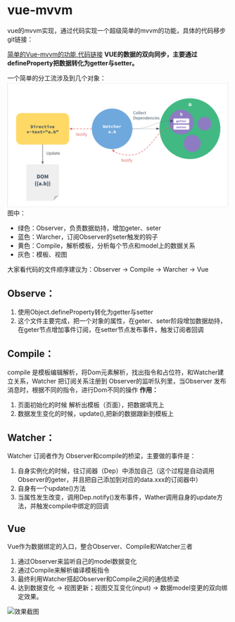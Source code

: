 # vue-mvvm


vue的mvvm实现，通过代码实现一个超级简单的mvvm的功能，具体的代码移步git链接：

[简单的Vue-mvvm的功能,代码链接][1]
**VUE的数据的双向同步，主要通过 defineProperty把数据转化为getter与setter。**

一个简单的分工流涉及到几个对象：
![vue](./vue.jpg)
图中：
 - 绿色：Observer，负责数据劫持，增加geter、seter
 - 蓝色：Warcher，订阅Observer的seter触发的钩子
 - 黄色：Compile，解析模板，分析每个节点和model上的数据关系
 - 灰色：模板、视图

大家看代码的文件顺序建议为：Observer -> Compile -> Warcher -> Vue

Observe：
-------

 1. 使用Object.defineProperty转化为getter与setter
 2. 这个文件主要完成，把一个对象的属性，在geter、seter阶段增加数据劫持，在geter节点增加事件订阅，在setter节点发布事件，触发订阅者回调

Compile：
-------
compile 是模板编辑解析，将Dom元素解析，找出指令和占位符，和Watcher建立关系，Watcher 把订阅关系注册到 Observer的监听队列里，当Observer 发布消息时，根据不同的指令，进行Dom不同的操作
**作用：**
 1. 页面初始化的时候  解析出模板（页面），把数据填充上
 2. 数据发生变化的时候，update(),把新的数据跟新到模板上

Watcher：
-------
Watcher 订阅者作为  Observer和compile的桥梁，主要做的事件是：

 1. 自身实例化的时候，往订阅器（Dep）中添加自己（这个过程是自动调用Observer的geter，并且把自己添加到对应的data.xxx的订阅器中）
 2. 自身有一个update()方法
 3. 当属性发生改变，调用Dep.notify()发布事件，Wather调用自身的update方法，并触发compile中绑定的回调

Vue
---
Vue作为数据绑定的入口，整合Observer、Compile和Watcher三者

 1. 通过Observer来监听自己的model数据变化
 2. 通过Compile来解析编译模板指令
 3. 最终利用Watcher搭起Observer和Compile之间的通信桥梁
 4. 达到数据变化 -> 视图更新；视图交互变化(input) -> 数据model变更的双向绑定效果。



![效果截图](./demo.gif)




  [1]: https://github.com/shaqihe/vue-mvvm
  [2]: http://7xqd2y.com1.z0.glb.clouddn.com/vue2a.jpg
  [3]: http://7xqd2y.com1.z0.glb.clouddn.com/demo.gif
